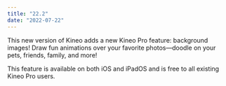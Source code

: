 ```yaml
---
title: "22.2"
date: "2022-07-22"
---
```


This new version of Kineo adds a new Kineo Pro feature: background images! Draw fun animations over your favorite photos—doodle on your pets, friends, family, and more!

This feature is available on both iOS and iPadOS and is free to all existing Kineo Pro users.
